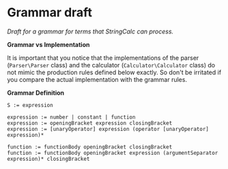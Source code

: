 Grammar draft
==

_Draft for a grammar for terms that StringCalc can process._

**Grammar vs Implementation**

It is important that you notice that the implementations of the 
parser (`Parser\Parser` class) and the calculator (`Calculator\Calculator` class) 
do not mimic the production rules defined below exactly.
So don't be irritated if you compare the actual implementation with the
grammar rules.

**Grammar Definition**

````
S := expression

expression := number | constant | function
expression := openingBracket expression closingBracket
expression := [unaryOperator] expression (operator [unaryOperator] expression)*

function := functionBody openingBracket closingBracket
function := functionBody openingBracket expression (argumentSeparator expression)* closingBracket
````
